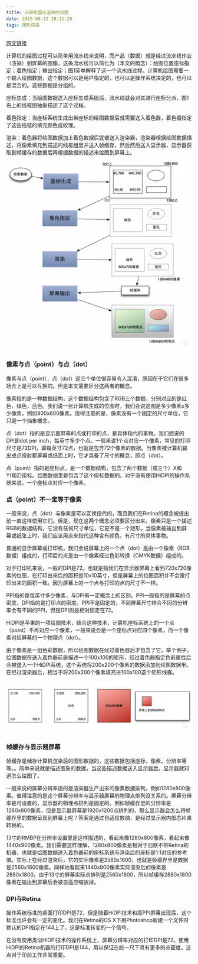 ```yaml
---
title: 计算机图形渲染的流程
date: 2015-08-12 18:11:29
tags: 图形渲染
---
```


[url1]: https://bbs.feng.com/read-htm-tid-6880069.html

[原文链接][url1]

计算机的绘图过程可以简单用流水线来说明，而产品（数据）就是经过流水线作业（渲染）到屏幕的图像。这条流水线可以简化为（本文的概念）：绘图位置座标指定；着色指定；输出指定；图1简单解释了这一个流水线过程。计算机绘图需要一个输入绘图数据，这个数据可以是用户指定的，也可以是操作系统决定的，也可以是混合的。这些数据是分组的。

座标生成：当绘图数据送入座标生成系统后，流水线就会对其进行座标分派，图1右上的线框图抽象描述了这个过程。

着色指定：当座标系统生成出带座标的绘图数据后就需要送入着色器，着色器指定了这些线框的填充颜色或纹理。

渲染：着色器将绘图数据加上着色数据后就被送入渲染器，渲染器根据绘图数据描述，将像素填充到描述的线框组里并送入帧缓存，然后然后送入显示器，显示器获取到帧缓存的数据后再根据数据的描述来绘图到屏幕上。

![Picture description](2015-08-12/1.png)


### 像素与点（point）与点（dot）


像素与点（point），点（dot）这三个单位很容易令人混淆，原因在于它们在很多场合上是可以互换的。但是本文需要区分这两者的概念。

像素指的是一种数据结构，这个数据结构包含了RGB三个数据，分别对应的是红色，绿色，蓝色。我们说一张计算机生成的位图时，我们会说这图是多少像素x多少像素，例如800x600像素。值得注意的是，像素没有一个固定的尺寸单位，它只是一个抽象概念。

点（dot）指的是显示器屏幕的点或打印的点，是具体指代的事物。我们想说的DPI即dot per inch，每英寸多少个点。一般来说1个点对应一个像素，常见的打印尺寸是72DPI，即每英寸72点，也就是包含72个像素的数据。当像素被计算机输出成点投射都屏幕或纸面上时，它才具备了尺寸的概念，即点（dot）。

点（point）指的是座标点，是一个数据结构，包含了两个数据（或三个）X和Y(和Z)座标。绘图数据里是包含了这个座标数据的。对于没有使用HiDPI的操作系统来说，一个座标点对应一个像素。


### 点（point）不一定等于像素


一般来说，点（dot）与像素是可以互换指代的，而且我们在Retina的概念被提出前一直这样使用它们。但是，现在这两个概念必须要区分出来。像素只是一个描述RGB的数据结构，它没有任何尺寸单位，它更不是一个矩形。当像素被输出到屏幕或纸张上时，我们应该用点来指代这种含有颜色，有尺寸的具体事物。

普通的显示屏幕或打印机，我们会说屏幕上的一个点（dot）是由一个像素（RGB数据）组成的，打印后的点是由一个像素经过色彩转换（CMYK数据）组成的。

对于打印机来说，一般的DPI是72。也就是指我们在显示器屏幕上看到720x720像素的位图，在打印出来后的面积是10x10英寸，但是屏幕上的位图面积并不会跟打印出来的面积一致。因为屏幕上的一个点与打印的点的尺寸不一样。

PPI指的是每英寸多少像素，与DPI有一定概念上的区别。PPI一般指的是屏幕的点密度，DPI指的是打印点的密度。PPI不是固定的，不同屏幕尺寸结合不同的分辨率会有不同的PPI，但是DPI则是相对固定在72。

HiDPI是苹果的一项绘图技术，结合这种技术，计算机座标系统上的一个点（point）不再对应一个像素，一般来说会是一个座标点对应四个像素，而一个像素对应屏幕的一个物理点（dot）。

由于像素是一组色彩数据，所以绘图数据在经过着色器后才包含了它。举个例子，绘图数据在送入着色器前是描述一个100x100的矩形，经过着色器指定色彩属性后会被送入一个HiDPI系统，这个系统将200x200个像素的数据添加到绘图数据里。在经过渲染器后，相当于将200x200个像素填充进100x100这个矩形线框。

![Picture description](2015-08-12/2.png)


### 帧缓存与显示器屏幕


帧缓存是储存计算机渲染后的图形数据的，这些数据包括座标，像素，分辨率等等。。简单来说就是描述图象的数据，当这些描述数据送入显示器后，显示器就知道怎么绘图了。

一般来说的屏幕分辨率指的是渲染器生产出来的像素数据排列，例如1280x800像素。值得注意的是这个屏幕分辨率与显示器屏幕的物理点排列没关系的。屏幕分辨率是可设置的，显示器的物理点排列是固定的。例如帧缓存里的分辨率是1280x800像素，但是显示器屏幕是1920x1200点排列的，那么显示器会怎么将帧缓存里的数据呈现到屏幕上呢？答案是通过自适应放缩，是经过显示器内部芯片来转换的。

13寸的RMBP在分辨率设置里是这样描述的，看起来像1280x800像素，看起来像1440x900像素。我们需要这样理解，1280x800像素是相对于旧款不带Retina的机器，也就是绘图数据送入着色器前的座标系统与渲染后的座标是1:1对应的参考值。实际上在经过渲染后，它的实际像素是2560x1600，也就是帧缓存里是数据是2560x1600像素。同样地看起来1440x900像素实际渲染后的像素是2880x1800。由于13寸的屏幕实际点排列是2560x1600，所以帧缓存2880x1800像素在输出到屏幕后会被自适应缩放掉。


### DPI与Retina


操作系统标准的桌面打印DPI是72，但是随着HiDPI技术和高PPI屏幕出现后，这个标准也许会有一定的变化。我们在Retina的OS X下用Photoshop新建一个文件时默认的DPI指定在144上了，这是标准转变的一个信号。

在没有使用类似HiDPI技术的操作系统上，屏幕分辨率对应的打印DPI是72。使用HiDPI的Retina机器的打印DPI是144，用以保证在统一尺下具有更多的点密度。这点对于印前工作非常重要。



